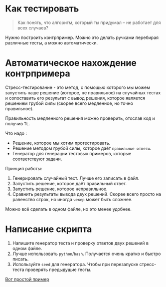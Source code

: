 # Как тестировать

> Как понять, что алгоритм, который ты придумал – не работает для всех случаев?

Нужно построить контрпример. Можно это делать ручками перебирая различные тесты, а можно автоматически.

Автоматическое нахождение контрпримера
===

Cтресс-тестирование - это метод, с помощью которого мы можем запустить наше решение (которое, не правильное) на случайных тестах и сопоставить его результат с вывод решения, которое является решением грубой силы (скорее всего медленное, но точно правильное).

Правильность медленного решения можно проверить, отослав код и получив `TL`.

Что надо :
* Решение, которое мы хотим протестировать.
* Решение методом грубой силы, которое даёт `правильные ответы`.
* Генератор для генерации тестовых примеров, которые соответствуют задачи.

Принцип работы: 
1. Генерировать случайный тест. Лучше его записать в файл.
2. Запустить решение, которое даёт правильный ответ.
3. Запустить решение, которое неправильное.
4. Сравнить результаты вывода двух решений. Скорее всего просто на равенство строк, но иногда `чекер` может быть сложнее.

Можно всё сделать в одном файле, но это менее удобнее.

Написание скрипта
===

1. Напишите генератор теста и проверку ответов двух решений в одном файле.
2. Лучше использовать `python`/`bash`. Получается очень кратко и быстро писать.
3. Используйте `seed` для генератора. Чтобы при перезапуске стресс-теста проверять предыдущие тесты. 

[Вот простой пример](https://pastebin.com/cRGvAuPJ)